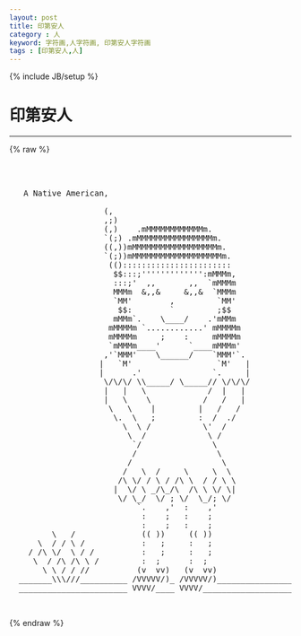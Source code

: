 ```yaml
---
layout: post
title: 印第安人
category : 人
keyword: 字符画,人字符画, 印第安人字符画
tags : [印第安人,人]
---
```

{% include JB/setup %}
# 印第安人
---
{% raw %}
<pre>



   A Native American,

                    (,
                    ,;)
                    (,)    .mMMMMMMMMMMMMm.
                    `(;) .mMMMMMMMMMMMMMMMMm.
                    ((,))mMMMMMMMMMMMMMMMMMMm.
                    `(;))mMMMMMMMMMMMMMMMMMMMm.
                     (():::::::::::::::::::::::
                      $$:::;&#039;&#039;&#039;&#039;&#039;&#039;&#039;&#039;&#039;&#039;&#039;&#039;&#039;:mMMMm,
                      :::;&#039;  ,,       ,,  `mMMMm
                      MMMm  &amp;,,&amp;     &amp;,,&amp;  `MMMm
                      `MM&#039;        ,         `MM&#039;
                       $$:        `         ;$$
                      mMMm`.    \____/    .&#039;mMMm
                     mMMMMm `............&#039; mMMMMm
                     mMMMMm     ;    :     mMMMMm
                     `mMMMm____&#039;      `____mMMMm&#039;
                    ,&#039;`MMM&#039;    \______/    `MMM&#039;`.
                   |   `M&#039;                  `M&#039;   |
                   |      .&#039;               `.     |
                    \/\/\/ \\_____/ \_____// \/\/\/
                    |   |   \             /  |   |
                    |   \    \           /   /   |
                     \   \    |         |   /   /
                      \.  \   ;         :  /  ./
                        \  \ /           \&#039;  /
                         \  /             \ /
                          `/               \
                          /                 \
                         /                   \
                        /   \  /     \     \  \
                       /\ \/ / \ / /\ \  / / \ \
                      |  \/ \ _/\_/\  /\ \ \/ \|
                       \/ \_/  \/ ; \/  \_/; \/
                           `.    ,&#039;  :    ,&#039;
                            :    ;   :    ;
                            :    ;   :    ;
         \   /              (( ))     (( ))
      \  / / \ /            :   ;     :   ;
    / /\ \/  \ / /          :   ;     :   ;
     \  / /\ /\ \ /         :  ;      :  ;
       \ \ / / //          (v  vv)   (v  vv)
  _______\\\///__________ /VVVVV/)_ /VVVVV/)____________________Peanut
  _______________________ VVVV/____ VVVV/________________________

 </pre>
{% endraw %}
